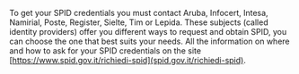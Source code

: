 To get your SPID credentials you must contact Aruba, Infocert, Intesa, Namirial, Poste, Register, Sielte, Tim or Lepida. These subjects (called identity providers) offer you different ways to request and obtain SPID, you can choose the one that best suits your needs. All the information on where and how to ask for your SPID credentials on the site [https://www.spid.gov.it/richiedi-spid](spid.gov.it/richiedi-spid).